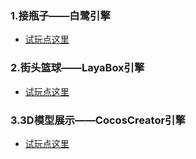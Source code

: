 ### 1.接瓶子——白鹭引擎
 - [试玩点这里](https://yoyohan1.gitee.io/ConveyerGame/)
 
### 2.街头篮球——LayaBox引擎
 - [试玩点这里](https://yoyohan1.gitee.io/Baskball/)
 
### 3.3D模型展示——CocosCreator引擎
- [试玩点这里](https://yoyohan1.gitee.io/ShowModelScene/)
